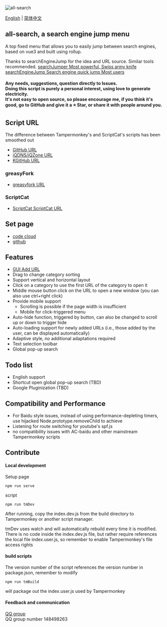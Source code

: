 ![all-search](https://socialify.git.ci/endday/all-search/image?description=1&font=Inter&forks=1&issues=1&language=1&owner=1&pattern=Plus&stargazers=1&theme=Light)

[English](./README.md) | [简体中文](./README.zh-CN.md)
## all-search, a search engine jump menu

A top fixed menu that allows you to easily jump between search engines, based on vue3 and built using rollup.

Thanks to searchEngineJump for the idea and URL source.
Similar tools recommended.
[searchJumper Most powerful, Swiss army knife](https://greasyfork.org/zh-CN/scripts/445274-searchjumper)
[searchEngineJump Search engine quick jump Most users](https://greasyfork.org/zh-CN/scripts/2739-search-enginejump)

#### Any needs, suggestions, question directly to Issues.<br>Doing this script is purely a personal interest, using love to generate electricity.<br>It's not easy to open source, so please encourage me, if you think it's good, go to GitHub and give it a ⭐ Star, or share it with people around you.

## Script URL
The difference between Tampermonkey's and ScriptCat's scripts has been smoothed out
* [GitHub URL](https://raw.github.com/endday/all-search/release/index.user.js)
* [iQDNS/iQZone URL](https://raw.iqiq.io/endday/all-search/release/index.user.js)
* [KGitHub URL](https://raw.kgithub.com/endday/all-search/release/index.user.js)

### greasyFork
* [greasyfork URL](https://greasyfork.org/zh-CN/scripts/397993-all-search)

### ScriptCat
* [ScriptCat ScriptCat URL](https://scriptcat.org/script-show-page/477)

## Set page
* [code cloud](https://endday.gitee.io/all-search/)
* [github](https://endday.github.io/all-search/)

## Features
* [GUI Add URL](https://endday.github.io/all-search/)
* Drag to change category sorting
* Support vertical and horizontal layout
* Click on a category to use the first URL of the category to open it
* Middle mouse button click on the URL to open a new window (you can also use ctrl+right click)
* Provide mobile support
  * Scrolling is possible if the page width is insufficient
  * Mobile for click-triggered menu
* Auto-hide function, triggered by button, can also be changed to scroll up or down to trigger hide
* Auto-loading support for newly added URLs (i.e., those added by the user, can be displayed automatically)
* Adaptive style, no additional adaptations required
* Text selection toolbar
* Global pop-up search

## Todo list
* English support
* Shortcut open global pop-up search (TBD)
* Google Pluginization (TBD)

## Compatibility and Performance
* For Baidu style issues, instead of using performance-depleting timers, use hijacked Node.prototype.removeChild to achieve
* Listening for route switching for youtube's spf.js
* no compatibility issues with AC-baidu and other mainstream Tampermonkey scripts

## Contribute

#### Local development
Setup page
```
npm run serve
```

script
```
npm run tmDev
```
After running, copy the index.dev.js from the build directory to Tampermonkey or another script manager.

tmDev uses watch and will automatically rebuild every time it is modified. There is no code inside the index.dev.js file, but rather require references the local file index.user.js, so remember to enable Tampermonkey's file access rights

#### build scripts
The version number of the script references the version number in package.json, remember to modify
```
npm run tmBuild
```
will package out the index.user.js used by Tampermonkey

#### Feedback and communication
[QQ group](https://qm.qq.com/cgi-bin/qm/qr?k=AKKJzfydYb3ZTya7k5yT4HUcA37zQfcO&jump_from=webapi)
<br>QQ group number 148498263
